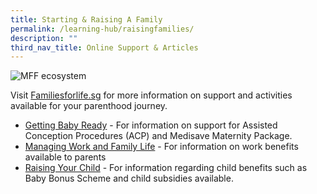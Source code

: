```yaml
---
title: Starting & Raising A Family
permalink: /learning-hub/raisingfamilies/
description: ""
third_nav_title: Online Support & Articles
---
```

![MFF ecosystem](https://www.madeforfamilies.gov.sg/images/default-source/default-album/mff-ecosystem_v8-01d4350b7211ae431fbdd1061d81752504.png?sfvrsn=1fedc561_0)

Visit [Familiesforlife.sg](https://ffl.familiesforlife.sg/pages/homepage) for more information on support and activities available for your parenthood journey.

* [Getting Baby Ready](https://www.madeforfamilies.gov.sg/faqs/getting-baby-ready) - For information on support for Assisted Conception Procedures (ACP) and Medisave Maternity Package.
* [Managing Work and Family Life](https://www.madeforfamilies.gov.sg/faqs/managing-work-and-family-life) - For information on work benefits available to parents
* [Raising Your Child](https://www.madeforfamilies.gov.sg/faqs/raising-your-child) - For information regarding child benefits such as Baby Bonus Scheme and child subsidies available.